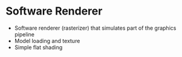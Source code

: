 # Software Renderer

- Software renderer (rasterizer) that simulates part of the graphics pipeline
- Model loading and texture
- Simple flat shading
